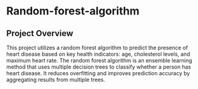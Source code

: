 # Random-forest-algorithm
## Project Overview
This project utilizes a random forest algorithm to predict the presence of heart disease based on key health indicators:  age, cholesterol levels, and maximum heart rate. The random forest algorithm is an ensemble learning method that uses multiple decision trees to classify whether a person has heart disease. It reduces overfitting and improves prediction accuracy by aggregating results from multiple trees.
